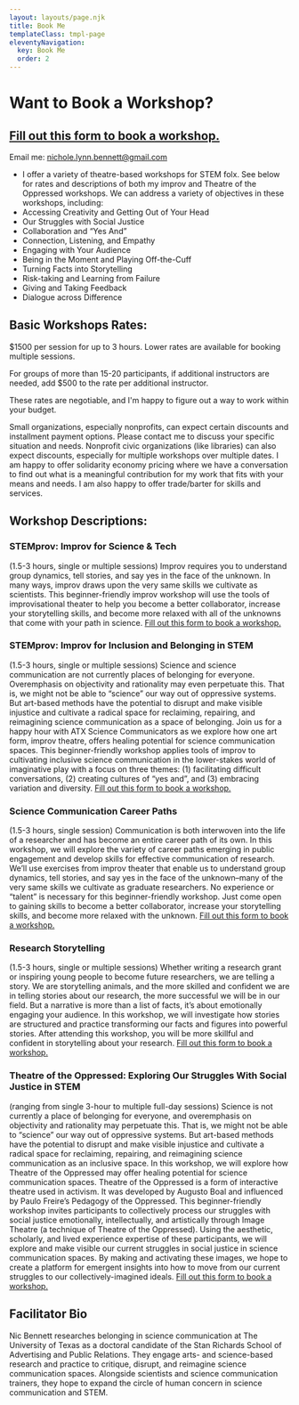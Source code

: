 ```yaml
---
layout: layouts/page.njk
title: Book Me
templateClass: tmpl-page
eleventyNavigation:
  key: Book Me
  order: 2
---
```


# Want to Book a Workshop?

## [Fill out this form to book a workshop.](https://forms.gle/gHWuvoehX5dgwMdA6)
Email me: nichole.lynn.bennett@gmail.com
- I offer a variety of theatre-based workshops for STEM folx. See below for rates and descriptions of both my improv and Theatre of the Oppressed workshops. We can address a variety of objectives in these workshops, including:
- Accessing Creativity and Getting Out of Your Head
- Our Struggles with Social Justice
- Collaboration and “Yes And”
- Connection, Listening, and Empathy
- Engaging with Your Audience
- Being in the Moment and Playing Off-the-Cuff
- Turning Facts into Storytelling
- Risk-taking and Learning from Failure
- Giving and Taking Feedback
- Dialogue across Difference


## Basic Workshops Rates:

$1500 per session for up to 3 hours. Lower rates are available for booking multiple sessions.

For groups of more than 15-20 participants, if additional instructors are needed, add $500 to the rate per additional instructor.

These rates are negotiable, and I'm happy to figure out a way to work within your budget.

Small organizations, especially nonprofits, can expect certain discounts and installment payment options. Please contact me to discuss your specific situation and needs. Nonprofit civic organizations (like libraries) can also expect discounts, especially for multiple workshops over multiple dates. I am happy to offer solidarity economy pricing where we have a conversation to find out what is a meaningful contribution for my work that fits with your means and needs. I am also happy to offer trade/barter for skills and services.


## Workshop Descriptions:

### STEMprov: Improv for Science & Tech
(1.5-3 hours, single or multiple sessions)
Improv requires you to understand group dynamics, tell stories, and say yes in the face of the unknown. In many ways, improv draws upon the very same skills we cultivate as scientists. This beginner-friendly improv workshop will use the tools of improvisational theater to help you become a better collaborator, increase your storytelling skills, and become more relaxed with all of the unknowns that come with your path in science.
[Fill out this form to book a workshop.](https://forms.gle/gHWuvoehX5dgwMdA6)

### STEMprov: Improv for Inclusion and Belonging in STEM
(1.5-3 hours, single or multiple sessions)
Science and science communication are not currently places of belonging for everyone. Overemphasis on objectivity and rationality may even perpetuate this. That is, we might not be able to “science” our way out of oppressive systems. But art-based methods have the potential to disrupt and make visible injustice and cultivate a radical space for reclaiming, repairing, and reimagining science communication as a space of belonging. Join us for a happy hour with ATX Science Communicators as we explore how one art form, improv theatre, offers healing potential for science communication spaces. This beginner-friendly workshop applies tools of improv to cultivating inclusive science communication in the lower-stakes world of imaginative play with a focus on three themes: (1) facilitating difficult conversations, (2) creating cultures of “yes and”, and (3) embracing variation and diversity.
[Fill out this form to book a workshop.](https://forms.gle/gHWuvoehX5dgwMdA6)

### Science Communication Career Paths
(1.5-3 hours, single session)
Communication is both interwoven into the life of a researcher and has become an entire career path of its own. In this workshop, we will explore the variety of career paths emerging in public engagement and develop skills for effective communication of research. We’ll use exercises from improv theater that enable us to understand group dynamics, tell stories, and say yes in the face of the unknown–many of the very same skills we cultivate as graduate researchers. No experience or “talent” is necessary for this beginner-friendly workshop. Just come open to gaining skills to become a better collaborator, increase your storytelling skills, and become more relaxed with the unknown.
[Fill out this form to book a workshop.](https://forms.gle/gHWuvoehX5dgwMdA6)

### Research Storytelling
(1.5-3 hours, single or multiple sessions)
Whether writing a research grant or inspiring young people to become future researchers, we are telling a story. We are storytelling animals, and the more skilled and confident we are in telling stories about our research, the more successful we will be in our field. But a narrative is more than a list of facts, it’s about emotionally engaging your audience. In this workshop, we will investigate how stories are structured and practice transforming our facts and figures into powerful stories. After attending this workshop, you will be more skillful and confident in storytelling about your research.
[Fill out this form to book a workshop.](https://forms.gle/gHWuvoehX5dgwMdA6)

### Theatre of the Oppressed: Exploring Our Struggles With Social Justice in STEM
(ranging from single 3-hour to multiple full-day sessions)
Science is not currently a place of belonging for everyone, and overemphasis on objectivity and rationality may perpetuate this. That is, we might not be able to “science” our way out of oppressive systems. But art-based methods have the potential to disrupt and make visible injustice and cultivate a radical space for reclaiming, repairing, and reimagining science communication as an inclusive space. In this workshop, we will explore how Theatre of the Oppressed may offer healing potential for science communication spaces. Theatre of the Oppressed is a form of interactive theatre used in activism. It was developed by Augusto Boal and influenced by Paulo Freire’s Pedagogy of the Oppressed. This beginner-friendly workshop invites participants to collectively process our struggles with social justice emotionally, intellectually, and artistically through Image Theatre (a technique of Theatre of the Oppressed). Using the aesthetic, scholarly, and lived experience expertise of these participants, we will explore and make visible our current struggles in social justice in science communication spaces. By making and activating these images, we hope to create a platform for emergent insights into how to move from our current struggles to our collectively-imagined ideals.
[Fill out this form to book a workshop.](https://forms.gle/gHWuvoehX5dgwMdA6)

## Facilitator Bio
Nic Bennett researches belonging in science communication at The University of Texas as a doctoral candidate of the Stan Richards School of Advertising and Public Relations. They engage arts- and science-based research and practice to critique, disrupt, and reimagine science communication spaces. Alongside scientists and science communication trainers, they hope to expand the circle of human concern in science communication and STEM.



